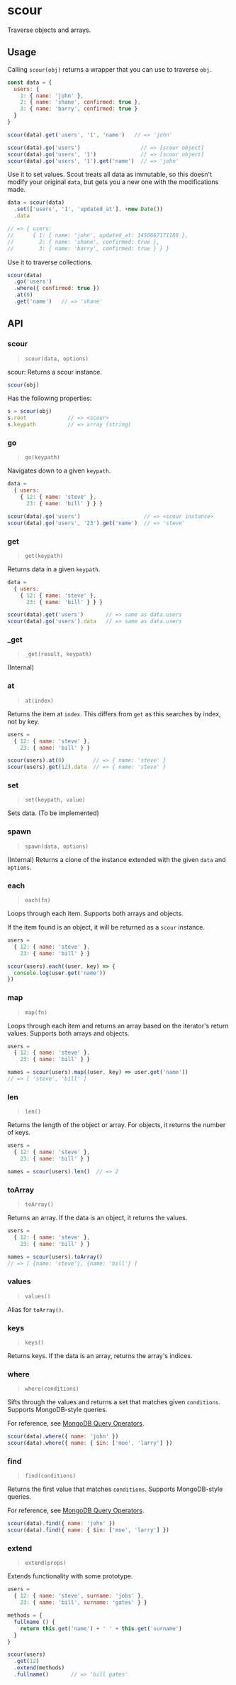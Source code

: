 # scour

Traverse objects and arrays.

## Usage

Calling `scour(obj)` returns a wrapper that you can use to traverse `obj`.

```js
const data = {
  users: {
    1: { name: 'john' },
    2: { name: 'shane', confirmed: true },
    3: { name: 'barry', confirmed: true }
  }
}

scour(data).get('users', '1', 'name')   // => 'john'

scour(data).go('users')                   // => [scour object]
scour(data).go('users', '1')              // => [scour object]
scour(data).go('users', '1').get('name')  // => 'john'
```

Use it to set values. Scout treats all data as immutable, so this doesn't
modify your original `data`, but gets you a new one with the modifications made.

```js
data = scour(data)
  .set(['users', '1', 'updated_at'], +new Date())
  .data

// => { users:
//      { 1: { name: 'john', updated_at: 1450667171188 },
//        2: { name: 'shane', confirmed: true },
//        3: { name: 'barry', confirmed: true } } }
```


Use it to traverse collections.

```js
scour(data)
  .go('users')
  .where({ confirmed: true })
  .at(0)
  .get('name')   // => 'shane'
```

## API

<!--api-->

### scour

> `scour(data, options)`

scour:
Returns a scour instance.

```js
scour(obj)
```

Has the following properties:

```js
s = scour(obj)
s.root             // => <scour>
s.keypath          // => array (string)
```

### go

> `go(keypath)`

Navigates down to a given `keypath`.

```js
data =
  { users:
    { 12: { name: 'steve' },
      23: { name: 'bill' } } }

scour(data).go('users')                    // => <scour instance>
scour(data).go('users', '23').get('name')  // => 'steve'

```

### get

> `get(keypath)`

Returns data in a given `keypath`.

```js
data =
  { users:
    { 12: { name: 'steve' },
      23: { name: 'bill' } } }

scour(data).get('users')       // => same as data.users
scour(data).go('users').data   // => same as data.users

```

### _get

> `_get(result, keypath)`

(Internal)

### at

> `at(index)`

Returns the item at `index`. This differs from `get` as this searches by
index, not by key.

```js
users =
  { 12: { name: 'steve' },
    23: { name: 'bill' } }

scour(users).at(0)         // => { name: 'steve' }
scour(users).get(12).data  // => { name: 'steve' }

```

### set

> `set(keypath, value)`

Sets data. (To be implemented)

### spawn

> `spawn(data, options)`

(Internal) Returns a clone of the instance extended with the given `data`
and `options`.

### each

> `each(fn)`

Loops through each item. Supports both arrays and objects.

If the item found is an object, it will be returned as a `scour` instance.

```js
users =
  { 12: { name: 'steve' },
    23: { name: 'bill' } }

scour(users).each((user, key) => {
  console.log(user.get('name'))
})

```

### map

> `map(fn)`

Loops through each item and returns an array based on the iterator's
return values. Supports both arrays and objects.

```js
users =
  { 12: { name: 'steve' },
    23: { name: 'bill' } }

names = scour(users).map((user, key) => user.get('name'))
// => [ 'steve', 'bill' ]

```

### len

> `len()`

Returns the length of the object or array. For objects, it returns the
number of keys.

```js
users =
  { 12: { name: 'steve' },
    23: { name: 'bill' } }

names = scour(users).len()  // => 2

```

### toArray

> `toArray()`

Returns an array. If the data is an object, it returns the values.

```js
users =
  { 12: { name: 'steve' },
    23: { name: 'bill' } }

names = scour(users).toArray()
// => [ {name: 'steve'}, {name: 'bill'} ]

```

### values

> `values()`

Alias for `toArray()`.

### keys

> `keys()`

Returns keys. If the data is an array, returns the array's indices.

### where

> `where(conditions)`

Sifts through the values and returns a set that matches given `conditions`.
Supports MongoDB-style queries.

For reference, see [MongoDB Query Operators][query-ops].

[query-ops]: https://docs.mongodb.org/manual/reference/operator/query/

```js
scour(data).where({ name: 'john' })
scour(data).where({ name: { $in: ['moe', 'larry'] })
```

### find

> `find(conditions)`

Returns the first value that matches `conditions`.
Supports MongoDB-style queries.

For reference, see [MongoDB Query Operators][query-ops].

[query-ops]: https://docs.mongodb.org/manual/reference/operator/query/

```js
scour(data).find({ name: 'john' })
scour(data).find({ name: { $in: ['moe', 'larry'] })
```

### extend

> `extend(props)`

Extends functionality with some prototype.

```js
users =
  { 12: { name: 'steve', surname: 'jobs' },
    23: { name: 'bill', surname: 'gates' } }

methods = {
  fullname () {
    return this.get('name') + ' ' + this.get('surname')
  }
}

scour(users)
  .get(12)
  .extend(methods)
  .fullname()       // => 'bill gates'

```
<!--api:end-->
